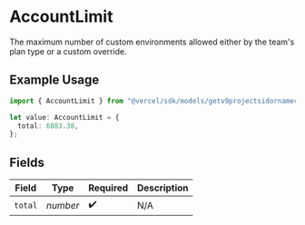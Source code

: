 # AccountLimit

The maximum number of custom environments allowed either by the team's plan type or a custom override.

## Example Usage

```typescript
import { AccountLimit } from "@vercel/sdk/models/getv9projectsidornamecustomenvironmentsop.js";

let value: AccountLimit = {
  total: 6883.38,
};
```

## Fields

| Field              | Type               | Required           | Description        |
| ------------------ | ------------------ | ------------------ | ------------------ |
| `total`            | *number*           | :heavy_check_mark: | N/A                |